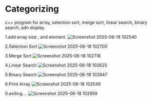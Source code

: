# Categorizing

c++ program for array, selection sort, merge sort, linear search, binary search, adn display.

1.add array size , and element.
![Screenshot 2025-06-18 102540](https://github.com/user-attachments/assets/94198439-50cd-48c6-8d83-fd656d718d74)

2.Selection Sort
![Screenshot 2025-06-18 102700](https://github.com/user-attachments/assets/0a27bc06-12b5-4d1c-9d5e-b79c3956a1eb)

3.Merge Sort
![Screenshot 2025-06-18 102718](https://github.com/user-attachments/assets/c800c6a7-e614-4aec-aff5-559645413776)

4.Linear Search
![Screenshot 2025-06-18 102625](https://github.com/user-attachments/assets/2e841131-b811-437c-bc82-5ba13b03ebf7)

5.Binary Search
![Screenshot 2025-06-18 102847](https://github.com/user-attachments/assets/a8593005-4592-42dc-819d-f960841868b4)

6.Print Array
![Screenshot 2025-06-18 102549](https://github.com/user-attachments/assets/6ec28a0b-a636-46ab-b4d0-6dde61bc97f2)

0.exiting....
![Screenshot 2025-06-18 102959](https://github.com/user-attachments/assets/407140ae-c3ec-4405-8a23-7d8dcd197a79)

